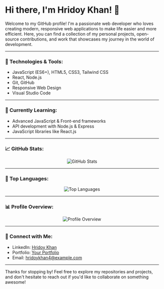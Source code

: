 # Hi there, I'm Hridoy Khan! 👋

Welcome to my GitHub profile! I'm a passionate web developer who loves creating modern, responsive web applications to make life easier and more efficient. Here, you can find a collection of my personal projects, open-source contributions, and work that showcases my journey in the world of development.

---

### 🔧 Technologies & Tools:
- JavaScript (ES6+), HTML5, CSS3, Tailwind CSS
- React, Node.js
- Git, GitHub
- Responsive Web Design
- Visual Studio Code

---

### 🌱 Currently Learning:
- Advanced JavaScript & Front-end frameworks
- API development with Node.js & Express
- JavaScript libraries like React.js

---

### 📈 GitHub Stats:
<p align="center">
  <img src="https://github-readme-stats.vercel.app/api?username=Hridoykhan4&show_icons=true&theme=radical" alt="GitHub Stats"/>
</p>

---

### 🚀 Top Languages:
<p align="center">
  <img src="https://github-readme-stats.vercel.app/api/top-langs/?username=Hridoykhan4&layout=compact&theme=radical" alt="Top Languages"/>
</p>

---

### 📊 Profile Overview:
<p align="center">
  <img src="https://github-profile-summary-cards.vercel.app/api/cards/profile-details?username=Hridoykhan4&theme=radical" alt="Profile Overview"/>
</p>

---

### 🤝 Connect with Me:
- LinkedIn: [Hridoy Khan](https://linkedin.com/in/your-link-here)
- Portfolio: [Your Portfolio](https://your-portfolio-link-here)
- Email: hridoykhan4@example.com

---

Thanks for stopping by! Feel free to explore my repositories and projects, and don't hesitate to reach out if you'd like to collaborate on something awesome!
